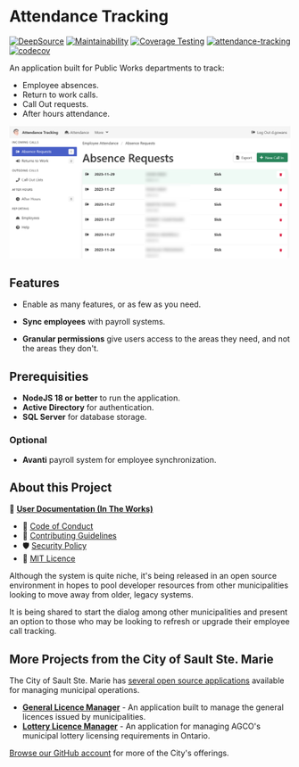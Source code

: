 # Attendance Tracking

[![DeepSource](https://app.deepsource.com/gh/cityssm/attendance-tracking.svg/?label=active+issues&show_trend=true&token=B8_UOorajlN2gsVC1faqAEAT)](https://app.deepsource.com/gh/cityssm/attendance-tracking/?ref=repository-badge)
[![Maintainability](https://api.codeclimate.com/v1/badges/83bb46a6bf1bde5460c6/maintainability)](https://codeclimate.com/github/cityssm/attendance-tracking/maintainability)
[![Coverage Testing](https://github.com/cityssm/attendance-tracking/actions/workflows/coverage.yml/badge.svg)](https://github.com/cityssm/attendance-tracking/actions/workflows/coverage.yml)
[![attendance-tracking](https://img.shields.io/endpoint?url=https://cloud.cypress.io/badge/simple/szu5cb/main&style=flat&logo=cypress)](https://cloud.cypress.io/projects/szu5cb/runs)
[![codecov](https://codecov.io/gh/cityssm/attendance-tracking/graph/badge.svg?token=21LFC3U1Q2)](https://codecov.io/gh/cityssm/attendance-tracking)

An application built for Public Works departments to track:

- Employee absences.
- Return to work calls.
- Call Out requests.
- After hours attendance.

![Absence Requests](docs/images/attendanceAbsences.png)

## Features

- Enable as many features, or as few as you need.

- **Sync employees** with payroll systems.

- **Granular permissions** give users access to the areas they need,
  and not the areas they don't.

## Prerequisities

- **NodeJS 18 or better** to run the application.
- **Active Directory** for authentication.
- **SQL Server** for database storage.

### Optional

- **Avanti** payroll system for employee synchronization.

## About this Project

📘 **[User Documentation (In The Works)](https://cityssm.github.io/attendance-tracking/docs/)**

- 🤗 [Code of Conduct](CODE_OF_CONDUCT.md)
- 🥰 [Contributing Guidelines](CONTRIBUTING.md)
- 🛡️ [Security Policy](SECURITY.md)
- 📃 [MIT Licence](LICENSE.md)

Although the system is quite niche, it's being released in an open source environment in hopes to pool developer resources from other municipalities looking to move away from older, legacy systems.

It is being shared to start the dialog among other municipalities and present an option to those who may be looking to refresh or upgrade their employee call tracking.

## More Projects from the City of Sault Ste. Marie

The City of Sault Ste. Marie has [several open source applications](https://cityssm.github.io/) available
for managing municipal operations.

- **[General Licence Manager](https://github.com/cityssm/general-licence-manager)** - An application built to manage the general licences issued by municipalities.
- **[Lottery Licence Manager](https://github.com/cityssm/lottery-licence-manager)** - An application for managing AGCO's municipal lottery licensing requirements in Ontario.

[Browse our GitHub account](https://github.com/cityssm/) for more of the City's offerings.
